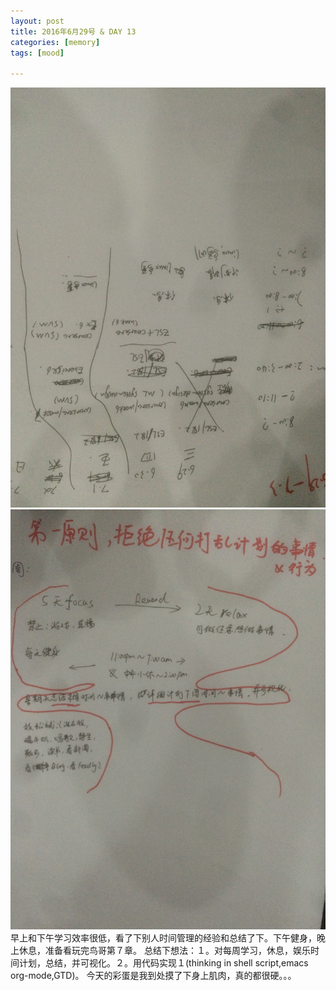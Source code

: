 ```yaml
---
layout: post
title: 2016年6月29号 & DAY 13 
categories: [memory]
tags: [mood]

---
```

![record-pic](/images/062916-070316.JPG "062916-070316")
![record-pic](/images/2016-06-29-record.JPG "2016-06-29-record")
早上和下午学习效率很低，看了下别人时间管理的经验和总结了下。下午健身，晚上休息，准备看玩完鸟哥第７章。
总结下想法：１。对每周学习，休息，娱乐时间计划，总结，并可视化。２。用代码实现１(thinking in shell script,emacs org-mode,GTD)。
今天的彩蛋是我到处摸了下身上肌肉，真的都很硬。。。
